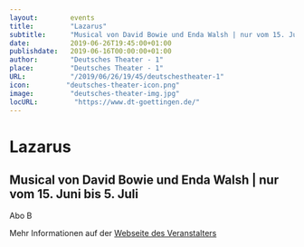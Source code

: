 ```yaml
---
layout:        events
title:         "Lazarus"
subtitle:      "Musical von David Bowie und Enda Walsh | nur vom 15. Juni bis 5. Juli"
date:          2019-06-26T19:45:00+01:00
publishdate:   2019-06-16T00:00:00+01:00
author:        "Deutsches Theater - 1"
place:         "Deutsches Theater - 1"
URL:           "/2019/06/26/19/45/deutschestheater-1"
icon:         "deutsches-theater-icon.png"
image:         "deutsches-theater-img.jpg"
locURL:         "https://www.dt-goettingen.de/"
---
```


Lazarus
===========

Musical von David Bowie und Enda Walsh | nur vom 15. Juni bis 5. Juli
-----------

 Abo B

Mehr Informationen auf der [Webseite des Veranstalters](https://www.dt-goettingen.de/stueck/lazarus/)
